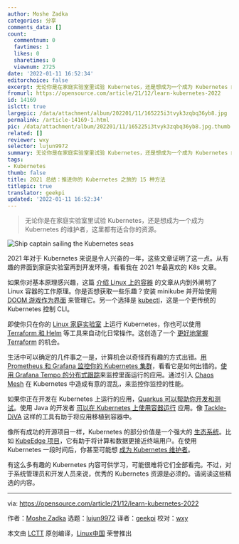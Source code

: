 ```yaml
---
author: Moshe Zadka
categories: 分享
comments_data: []
count:
  commentnum: 0
  favtimes: 1
  likes: 0
  sharetimes: 0
  viewnum: 2725
date: '2022-01-11 16:52:34'
editorchoice: false
excerpt: 无论你是在家庭实验室里试验 Kubernetes，还是想成为一个成为 Kubernetes 的维护者，这里都有适合你的资源。
fromurl: https://opensource.com/article/21/12/learn-kubernetes-2022
id: 14169
islctt: true
largepic: /data/attachment/album/202201/11/165225i3tvyk3zqbq36yb8.jpg
permalink: /article-14169-1.html
pic: /data/attachment/album/202201/11/165225i3tvyk3zqbq36yb8.jpg.thumb.jpg
related: []
reviewer: wxy
selector: lujun9972
summary: 无论你是在家庭实验室里试验 Kubernetes，还是想成为一个成为 Kubernetes 的维护者，这里都有适合你的资源。
tags:
- Kubernetes
thumb: false
title: 2021 总结：推进你的 Kubernetes 之旅的 15 种方法
titlepic: true
translator: geekpi
updated: '2022-01-11 16:52:34'
---
```



> 
> 无论你是在家庭实验室里试验 Kubernetes，还是想成为一个成为 Kubernetes 的维护者，这里都有适合你的资源。
> 
> 
> 


![](/data/attachment/album/202201/11/165225i3tvyk3zqbq36yb8.jpg "Ship captain sailing the Kubernetes seas")


2021 年对于 Kubernetes 来说是令人兴奋的一年，这些文章证明了这一点。从有趣的界面到家庭实验室再到开发环境，看看我在 2021 年最喜欢的 K8s 文章。


如果你对基本原理感兴趣，这篇 [介绍 Linux 上的容器](https://opensource.com/article/21/8/container-linux-technology) 的文章从内到外阐明了 Linux 容器的工作原理。你是否想获取一些乐趣？安装 minikube 并开始使用 [DOOM 游戏作为界面](https://opensource.com/article/21/6/kube-doom) 来管理它。另一个选择是 [kubectl](https://opensource.com/article/21/7/kubectl)，这是一个更传统的 Kubernetes 控制 CLI。


即使你只在你的 [Linux 家庭实验室](https://opensource.com/article/21/6/kubernetes-linux-homelab) 上运行 Kubernetes，你也可以使用 [Terraform 和 Helm](https://opensource.com/article/21/8/terraform-deploy-helm) 等工具来自动化日常操作。这创造了一个 [更好地掌握 Terraform](https://opensource.com/article/21/8/terraform-tips) 的机会。


生活中可以确定的几件事之一是，计算机会以奇怪而有趣的方式出错。[用 Prometheus 和 Grafana 监控你的 Kubernetes 集群](https://opensource.com/article/21/6/chaos-grafana-prometheus)，看看它是如何出错的。[使用 Grafana Tempo 的分布式跟踪](https://opensource.com/article/21/2/tempo-distributed-tracing)来监控里面运行的应用。通过引入 [Chaos Mesh](https://opensource.com/article/21/6/chaos-mesh-kubernetes) 在 Kubernetes 中造成有意的混乱，来监控你监控的性能。


如果你正在开发在 Kubernetes 上运行的应用，[Quarkus 可以帮助你开发和测试](https://opensource.com/article/21/7/developer-productivity-linux)。使用 Java 的开发者 [可以在 Kubernetes 上使用容器运行](https://opensource.com/article/21/5/what-serverless-java) 应用。像 [Tackle-DiVA](https://opensource.com/article/21/6/tackle-diva-kubernetes) 这样的工具有助于将应用移植到容器中。


像所有成功的开源项目一样，Kubernetes 的部分价值是一个强大的 [生态系统](https://opensource.com/article/21/6/kubernetes-ebook)。比如 [KubeEdge 项目](https://opensource.com/article/21/1/kubeedge)，它有助于将计算和数据更接近终端用户。在使用 Kubernetes 一段时间后，你甚至可能想 [成为 Kubernetes 维护者](https://opensource.com/article/21/2/kubernetes-maintainer)。


有这么多有趣的 Kubernetes 内容可供学习，可能很难将它们全部看完。不过，对于系统管理员和开发人员来说，优秀的 Kubernetes 资源是必须的。请阅读这些精选的内容。




---


via: <https://opensource.com/article/21/12/learn-kubernetes-2022>


作者：[Moshe Zadka](https://opensource.com/users/moshez) 选题：[lujun9972](https://github.com/lujun9972) 译者：[geekpi](https://github.com/geekpi) 校对：[wxy](https://github.com/wxy)


本文由 [LCTT](https://github.com/LCTT/TranslateProject) 原创编译，[Linux中国](https://linux.cn/) 荣誉推出